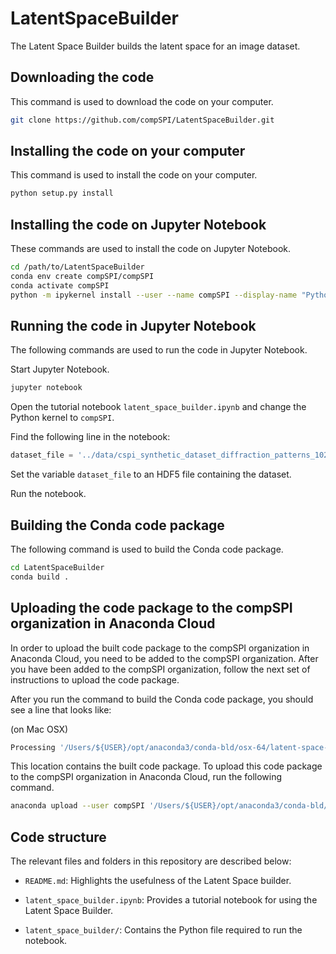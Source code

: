 # LatentSpaceBuilder

The Latent Space Builder builds the latent space for an image dataset. 

## Downloading the code

This command is used to download the code on your computer.

```bash
git clone https://github.com/compSPI/LatentSpaceBuilder.git
```

## Installing the code on your computer

This command is used to install the code on your computer.

```bash
python setup.py install
```

## Installing the code on Jupyter Notebook

These commands are used to install the code on Jupyter Notebook.

```bash
cd /path/to/LatentSpaceBuilder
conda env create compSPI/compSPI
conda activate compSPI
python -m ipykernel install --user --name compSPI --display-name "Python (compSPI)"
```

## Running the code in Jupyter Notebook

The following commands are used to run the code in Jupyter Notebook.

Start Jupyter Notebook.

```bash
jupyter notebook 
```

Open the tutorial notebook ```latent_space_builder.ipynb``` and change the Python kernel to ```compSPI```.

Find the following line in the notebook:

```python
dataset_file = '../data/cspi_synthetic_dataset_diffraction_patterns_1024x1040.hdf5'
```

Set the variable ```dataset_file``` to an HDF5 file containing the dataset.

Run the notebook.

## Building the Conda code package

The following command is used to build the Conda code package.

```bash
cd LatentSpaceBuilder
conda build .
```

## Uploading the code package to the compSPI organization in Anaconda Cloud

In order to upload the built code package to the compSPI organization in Anaconda Cloud, you need to be added to the compSPI organization. After you have been added to the compSPI organization, follow the next set of instructions to upload the code package.

After you run the command to build the Conda code package, you should see a line that looks like:

(on Mac OSX)
```bash 
Processing '/Users/${USER}/opt/anaconda3/conda-bld/osx-64/latent-space-builder-0.0.1-py37_0.tar.bz2'
```

This location contains the built code package. To upload this code package to the compSPI organization in Anaconda Cloud, run the following command.

```bash
anaconda upload --user compSPI '/Users/${USER}/opt/anaconda3/conda-bld/osx-64/latent-space-builder-0.0.1-py37_0.tar.bz2'
```

## Code structure

The relevant files and folders in this repository are described below:

- ```README.md```: Highlights the usefulness of the Latent Space builder. 

- ```latent_space_builder.ipynb```:  Provides a tutorial notebook for using the Latent Space Builder.

- ```latent_space_builder/```: Contains the Python file required to run the notebook.
